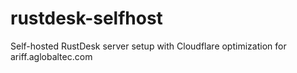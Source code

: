 # rustdesk-selfhost
Self-hosted RustDesk server setup with Cloudflare optimization for ariff.aglobaltec.com
